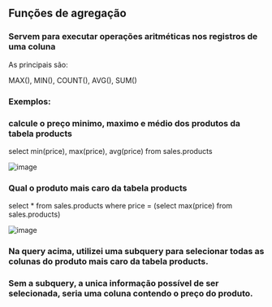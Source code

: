 ## Funções de agregação

### Servem para executar operações aritméticas nos registros de uma coluna 

As principais são: 

MAX(), MIN(), COUNT(), AVG(), SUM()

### Exemplos:

### calcule o preço minimo, maximo e médio dos produtos da tabela products

select min(price), max(price), avg(price)
from sales.products


![image](https://github.com/jucafernando/funcoes-agregacao/assets/21082881/d1194a1c-94e9-4a61-a3ca-f10e9daff3fc)


### Qual o produto mais caro da tabela products


select * from sales.products
where price = (select max(price) 
from sales.products)


![image](https://github.com/jucafernando/funcoes-agregacao/assets/21082881/c9de94de-22b1-451e-84eb-600a79441b4b)

### Na query acima, utilizei uma subquery para selecionar todas as colunas do produto mais caro da tabela products. 
### Sem a subquery, a unica informação possível de ser selecionada, seria uma coluna contendo o preço do produto. 

